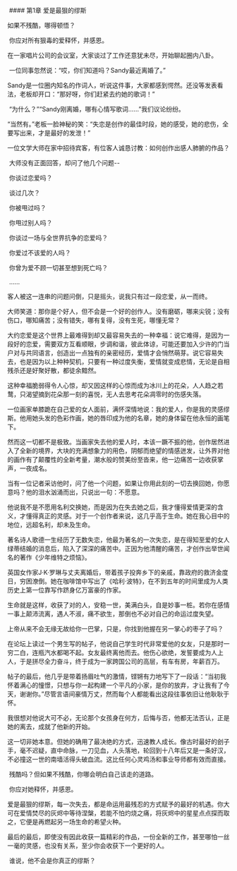 ​    #### 第1章 爱是最狠的缪斯

   如果不残酷，哪得顿悟？ 

​    你应对所有狠毒的爱释怀，并感恩。 

​    在一家唱片公司的会议室，大家谈过了工作还意犹未尽，开始聊起圈内八卦。

​    一位同事忽然说：“哎，你们知道吗？Sandy最近离婚了。” 

​    Sandy是一位圈内知名的作词人，听说这件事，大家都感到愕然。还没等发表看法，老板却开口：“那好呀，你们赶紧去约她的歌词！” 

​    “为什么？”“Sandy刚离婚，哪有心情写歌词……”我们议论纷纷。 

​    “当然有。”老板一脸神秘的笑：“失恋是创作的最佳时段，她的感受，她的悲伤，全要写出来，才是最好的发泄！” 

​    一位文学大师在家中招待宾客，有位客人诚恳讨教：如何创作出感人肺腑的作品？ 

​    大师没有正面回答，却问了他几个问题-- 

​    你谈过恋爱吗？ 

​    谈过几次？ 

​    你被甩过吗？ 

​    你甩过别人吗？ 

​    你谈过一场与全世界抗争的恋爱吗？ 

​    你爱过不该爱的人吗？ 

​    你曾为爱不顾一切甚至想到死亡吗？ 

​    …… 

​    客人被这一连串的问题问倒，只是摇头，说我只有过一段恋爱，从一而终。 

​    大师笑道：那你是个好人，但不会是一个好的创作人。没有磨砺，哪来尖锐；没有伤口，哪知痛苦；没有错失，哪有复得，没有生死，哪懂无常？ 

​    大约恋爱是这个世界上最难得到却又最容易失去的一种幸福：说它难得，是因为一段好的恋爱，需要双方互看顺眼，步调和谐，彼此体谅，可能还要加入少许的门当户对与共同语言，创造出一点独有的亲密经历，爱情才会悄然萌芽。说它容易失去，也是因为以上种种契机，只要有一种过度失衡，爱情就变成悲情，无论是自相残杀还是好聚好散，都徒余黯然。 

​    这种幸福脆弱得令人心惊，却又因这样的心惊而成为冰川上的花朵，人人趋之若鹜，只渴望摘到花朵那一刻的喜悦，无人去思考花朵凋零时的伤感失落。 

​    一位画家单膝跪在自己爱的女人面前，满怀深情地说：我的爱人，你是我的灵感缪斯。他用她头发的色彩作画，她的唇印成为他的名章，她的身体留在他永恒的画笔下。 

​    然而这一切都不是极致。当画家失去他的爱人时，本该一蹶不振的他，创作居然进入了全新的境界，大块的充满想象力的用色，阴郁而绝望的情感迸发，让外界对他的画作有了颠覆性的全新考量，潮水般的赞美纷至沓来，他一边痛苦一边收获掌声，一夜成名。 

​    当有一位记者采访他时，问了他一个问题，如果让你用此刻的一切去换回她，你愿意吗？他的泪水汹涌而出，只说出一句：不愿意。 

​    他说我不是不愿用名利交换她，而是因为在失去她之后，我才懂得爱情更深的含义，才懂得真正的灵感。对于一个创作者来说，这几乎高于生命。她在我心目中的地位，远超名利，却未及生命。 

​    著名诗人歌德一生经历了无数失恋，他最为著名的一次失恋，是在得知至爱的女人绿蒂结婚的消息后，陷入了深深的痛苦中。正因为他清醒的痛苦，才创作出举世闻名的著作《少年维特之烦恼》。 

​    英国女作家J·K·罗琳与丈夫离婚后，带着孩子投奔乡下的亲戚，靠政府的救济金度日，穷困潦倒。她在咖啡馆中写出了《哈利·波特》，在不到五年的时间里成为人类历史上第一位靠写作跻身亿万富豪的作家。 

​    生命就是这样，收获了对的人，安稳一世，美满白头，自是妙事一桩。若你在感情一事上颠沛流离，遇人不淑，痛不欲生，那倒也不必对自己的命运过度失望。 

​    上帝从来不会无缘无故给你一巴掌，只是，你找到他握在另一掌心的枣子了吗？ 

​    在论坛上读过一个男生写的帖子，他说自己学生时代非常爱他的女友，只是那时一穷二白，连瓶汽水都喝不起。女友最终离他而去。他伤心欲绝，发誓要成为人上人，于是拼尽全力奋斗，终于成为一家跨国公司的高层，有车有房，年薪百万。 

​    帖子的最后，他几乎是带着扬眉吐气的激情，铿锵有力地写下了一段话：“当初我怀着满心的憧憬，只想与你一起构建一个平凡的小家，是你的放弃，才让我有了今天，谢谢你。”尽管言语间豪情万丈，然而每个人都能看出这段往事依旧让他耿耿于怀。 

​    我很想对他说大可不必，无论那个女孩身在何方，后悔与否，他都无法否认，正是她的离去，成就了他新的开始。 

​    这一切非她本意。但她的确用了最决绝的方式，迅速教人成长。像古时最好的刽子手，毫不迟疑，直中命脉，一刀见血，人头落地，轮回到十八年后又是一条好汉，不必撞这一世的南墙活得头破血流。这比任何心灵鸡汤和事业导师都有效而直接。 

​    残酷吗？但如果不残酷，你哪会明白自己该走的道路。 

​    你应对她释怀，并感恩。 

​    爱是最狠的缪斯，每一次失去，都是命运用最残忍的方式赋予的最好的机遇。你大可在爱情焚尽的灰烬中等待涅槃，若能不怕灼烧之痛，将灰烬中的星星点点探而取之，它便是再燃起另一场生命的希望火种。 

​    最后的最后，即使没有因此收获一篇精彩的作品，一份全新的工作，甚至哪怕一丝一毫的灵感，也没有关系，至少你会收获下一个更好的人。 

​    谁说，他不会是你真正的缪斯？  